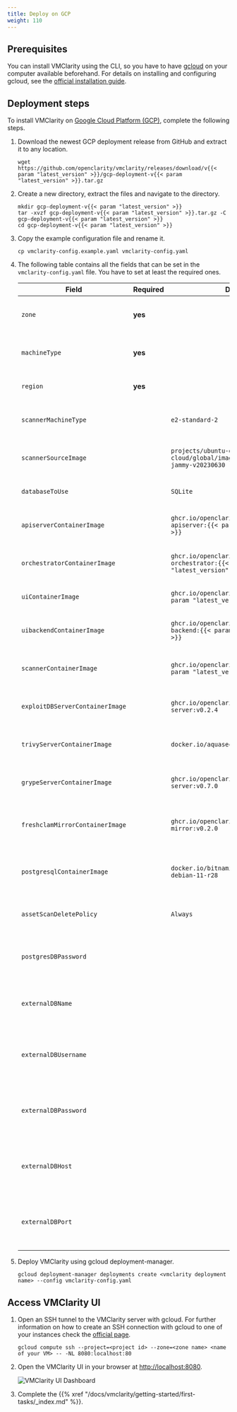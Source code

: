 ```yaml
---
title: Deploy on GCP
weight: 110
---
```


## Prerequisites

You can install VMClarity using the CLI, so you have to have [gcloud](https://cloud.google.com/sdk/gcloud) on your
computer available beforehand. For details on installing and configuring gcloud, see the [official installation guide](https://cloud.google.com/sdk/docs/install).

## Deployment steps

To install VMClarity on [Google Cloud Platform (GCP)](https://cloud.google.com), complete the following steps.

1. Download the newest GCP deployment release from GitHub and extract it to any location.

    ```shell
    wget https://github.com/openclarity/vmclarity/releases/download/v{{< param "latest_version" >}}/gcp-deployment-v{{< param "latest_version" >}}.tar.gz
    ```

1. Create a new directory, extract the files and navigate to the directory.

    ```shell
    mkdir gcp-deployment-v{{< param "latest_version" >}}
    tar -xvzf gcp-deployment-v{{< param "latest_version" >}}.tar.gz -C gcp-deployment-v{{< param "latest_version" >}}
    cd gcp-deployment-v{{< param "latest_version" >}}
    ```

1. Copy the example configuration file and rename it.

    ```shell
    cp vmclarity-config.example.yaml vmclarity-config.yaml
    ```

1. The following table contains all the fields that can be set in the `vmclarity-config.yaml` file. You have to set at
   least the required ones.

   | Field                           | Required | Default                                                                     | Description                                                                         |
   |---------------------------------|----------|-----------------------------------------------------------------------------|-------------------------------------------------------------------------------------|
   | `zone`                          | **yes**  |                                                                             | The Zone to locate the VMClarity server.                                            |
   | `machineType`                   | **yes**  |                                                                             | The machine type for the VMClarity server.                                          |
   | `region`                        | **yes**  |                                                                             | The region to locate VMClarity.                                                     |
   | `scannerMachineType`            |          | `e2-standard-2`                                                             | Machine type to use for the Scanner instances.                                      |
   | `scannerSourceImage`            |          | `projects/ubuntu-os-cloud/global/images/ubuntu-2204-jammy-v20230630`        | Source image to use for the Scanner instances.                                      |
   | `databaseToUse`                 |          | `SQLite`                                                                    | The database that VMClarity should use.                                             |
   | `apiserverContainerImage`       |          | `ghcr.io/openclarity/vmclarity-apiserver:{{< param "latest_version" >}}`    | The container image to use for the apiserver.                                       |
   | `orchestratorContainerImage`    |          | `ghcr.io/openclarity/vmclarity-orchestrator:{{< param "latest_version" >}}` | The container image to use for the orchestrator.                                    |
   | `uiContainerImage`              |          | `ghcr.io/openclarity/vmclarity-ui:{{< param "latest_version" >}}`           | The container image to use for the ui.                                              |
   | `uibackendContainerImage`       |          | `ghcr.io/openclarity/vmclarity-ui-backend:{{< param "latest_version" >}}`   | The container image to use for the uibackend.                                       |
   | `scannerContainerImage`         |          | `ghcr.io/openclarity/vmclarity-cli:{{< param "latest_version" >}}`          | The container image to use for the scanner.                                         |
   | `exploitDBServerContainerImage` |          | `ghcr.io/openclarity/exploit-db-server:v0.2.4`                              | The container image to use for the exploit db server.                               |
   | `trivyServerContainerImage`     |          | `docker.io/aquasec/trivy:0.41.0`                                            | The container image to use for the trivy server.                                    |
   | `grypeServerContainerImage`     |          | `ghcr.io/openclarity/grype-server:v0.7.0`                                   | The container image to use for the grype server.                                    |
   | `freshclamMirrorContainerImage` |          | `ghcr.io/openclarity/freshclam-mirror:v0.2.0`                               | The container image to use for the fresh clam mirror server.                        |
   | `postgresqlContainerImage`      |          | `docker.io/bitnami/postgresql:12.14.0-debian-11-r28`                        | The container image to use for the postgresql server.                               |
   | `assetScanDeletePolicy`         |          | `Always`                                                                    | When asset scans should be cleaned up after scanning.                               |
   | `postgresDBPassword`            |          |                                                                             | Postgres DB password. Only required if DatabaseToUse is Postgresql.                 |
   | `externalDBName`                |          |                                                                             | DB to use in the external DB. Only required if DatabaseToUse is External.           |
   | `externalDBUsername`            |          |                                                                             | Username for the external DB. Only required if the DatabaseToUse is External.       |
   | `externalDBPassword`            |          |                                                                             | Password for the external DB. Only required if the DatabaseToUse is External.       |
   | `externalDBHost`                |          |                                                                             | Hostname or IP for the external DB. Only required if the DatabaseToUse is External. |
   | `externalDBPort`                |          |                                                                             | Port for the external DB. Only required if the DatabaseToUse is External.           |

1. Deploy VMClarity using gcloud deployment-manager.

   ```shell
   gcloud deployment-manager deployments create <vmclarity deployment name> --config vmclarity-config.yaml
   ```

## Access VMClarity UI

1. Open an SSH tunnel to the VMClarity server with gcloud. For further information on how to create an SSH connection
   with gcloud to one of your instances check the [official page](https://cloud.google.com/compute/docs/connect/standard-ssh#gcloud).

   ```shell
   gcloud compute ssh --project=<project id> --zone=<zone name> <name of your VM> -- -NL 8080:localhost:80
   ```

1. Open the VMClarity UI in your browser at [http://localhost:8080](http://localhost:8080).

   ![VMClarity UI Dashboard](/img/vmclarity-ui-1.png)

1. Complete the {{% xref "/docs/vmclarity/getting-started/first-tasks/_index.md" %}}.
